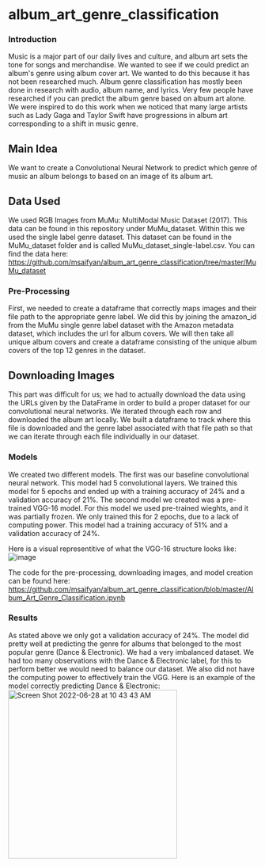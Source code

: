 # album_art_genre_classification

### Introduction
Music is a major part of our daily lives and culture, and album art sets the tone for songs and merchandise. We wanted to see if we could predict an album's genre using album cover art. We wanted to do this because it has not been researched much. Album genre classification has mostly been done in research with audio, album name, and lyrics. Very few people have researched if you can predict the album genre based on album art alone. We were inspired to do this work when we noticed that many large artists such as Lady Gaga and Taylor Swift have progressions in album art corresponding to a shift in music genre.

## Main Idea 
We want to create a Convolutional Neural Network to predict which genre of music an album belongs to based on an image of its album art. 

## Data Used
We used RGB Images from MuMu: MultiModal Music Dataset (2017). This data can be found in this repository under MuMu_dataset. Within this we used the single label genre dataset. This dataset can be found in the MuMu_dataset folder and is called MuMu_dataset_single-label.csv.
You can find the data here: https://github.com/msaifyan/album_art_genre_classification/tree/master/MuMu_dataset

### Pre-Processing
First, we needed to create a dataframe that correctly maps images and their file path to the appropriate genre label. We did this by joining the amazon_id from the MuMu single genre label dataset with the Amazon metadata dataset, which includes the url for album covers. We will then take all unique album covers and create a dataframe consisting of the unique album covers of the top 12 genres in the dataset.

## Downloading Images
This part was difficult for us; we had to actually download the data using the URLs given by the DataFrame in order to build a proper dataset for our convolutional neural networks. We iterated through each row and downloaded the album art locally. We built a dataframe to track where this file is downloaded and the genre label associated with that file path so that we can iterate through each file individually in our dataset.

### Models
We created two different models. The first was our baseline convolutional neural network. This model had 5 convolutional layers. We trained this model for 5 epochs and ended up with a training accuracy of 24% and a validation accuracy of 21%. The second model we created was a pre-trained VGG-16 model. For this model we used pre-trained wieghts, and it was partially frozen. We only trained this for 2 epochs, due to a lack of computing power. This model had a training accuracy of 51% and a validation accuracy of 24%.

Here is a visual representitive of what the VGG-16 structure looks like: 
![image](https://user-images.githubusercontent.com/47399887/176247533-f3f727cb-de7c-4bd6-bb4e-657a3a70be7c.png)

The code for the pre-processing, downloading images, and model creation can be found here: https://github.com/msaifyan/album_art_genre_classification/blob/master/Album_Art_Genre_Classification.ipynb


### Results
As stated above we only got a validation accuracy of 24%. The model did pretty well at predicting the genre for albums that belonged to the most popular genre (Dance & Electronic). We had a very imbalanced dataset. We had too many observations with the Dance & Electronic label, for this to perform better we would need to balance our dataset. We also did not have the computing power to effectively train the VGG. Here is an example of the model correctly predicting Dance & Electronic: 
<img width="341" alt="Screen Shot 2022-06-28 at 10 43 43 AM" src="https://user-images.githubusercontent.com/47399887/176248323-9a6dfeef-217b-4906-bfd2-954e22bd7573.png">



